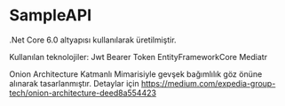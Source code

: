 # SampleAPI
.Net Core 6.0 altyapısı kullanılarak üretilmiştir.

Kullanılan teknolojiler:
Jwt Bearer Token
EntityFrameworkCore
Mediatr

Onion Architecture Katmanlı Mimarisiyle gevşek bağımlılık göz önüne alınarak tasarlanmıştır. Detaylar için https://medium.com/expedia-group-tech/onion-architecture-deed8a554423

